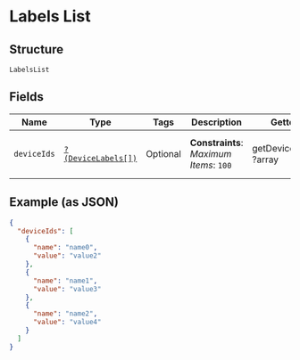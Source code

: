 
# Labels List

## Structure

`LabelsList`

## Fields

| Name | Type | Tags | Description | Getter | Setter |
|  --- | --- | --- | --- | --- | --- |
| `deviceIds` | [`?(DeviceLabels[])`](../../doc/models/device-labels.md) | Optional | **Constraints**: *Maximum Items*: `100` | getDeviceIds(): ?array | setDeviceIds(?array deviceIds): void |

## Example (as JSON)

```json
{
  "deviceIds": [
    {
      "name": "name0",
      "value": "value2"
    },
    {
      "name": "name1",
      "value": "value3"
    },
    {
      "name": "name2",
      "value": "value4"
    }
  ]
}
```

